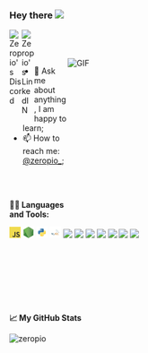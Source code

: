 ### Hey there <img src="https://media.giphy.com/media/hvRJCLFzcasrR4ia7z/giphy.gif" width="25px">
<a href="https://discord.com/users/398195882216128532/">
  <img align="left" alt="Zeropio's Discord" width="22px" src="https://raw.githubusercontent.com/peterthehan/peterthehan/master/assets/discord.svg" />
</a>
<a href="https://www.linkedin.com/in/emilio-sánchez-garcía-8551901ba/">
  <img align="left" alt="Zeropio's LinkedIN" width="22px" src="https://raw.githubusercontent.com/peterthehan/peterthehan/master/assets/linkedin.svg" />
</a>

<br />
<br />
<br />

  <img align="right" alt="GIF" src="https://cdn.dribbble.com/users/1059583/screenshots/4171367/coding-freak.gif" width="400" height="256" />
  
- 💬 Ask me about anything, I am happy to learn;
- 📫 How to reach me: [@zeropio_](https://twitter.com/zeropio_);

<br />
<br />

**👨‍💻 Languages and Tools:**  

<code><img height="20" src="https://raw.githubusercontent.com/github/explore/80688e429a7d4ef2fca1e82350fe8e3517d3494d/topics/javascript/javascript.png"></code>
<code><img height="20" src="https://raw.githubusercontent.com/github/explore/80688e429a7d4ef2fca1e82350fe8e3517d3494d/topics/nodejs/nodejs.png"></code>
<code><img height="20" src="https://raw.githubusercontent.com/github/explore/80688e429a7d4ef2fca1e82350fe8e3517d3494d/topics/python/python.png"></code>
<code><img height="20" src="https://raw.githubusercontent.com/github/explore/80688e429a7d4ef2fca1e82350fe8e3517d3494d/topics/mysql/mysql.png"></code>
<code><img height="20" src="https://user-images.githubusercontent.com/78456264/120789321-c5f26a80-c531-11eb-85ca-be4dc539a41a.png"></code>
<code><img height="20" src="https://user-images.githubusercontent.com/78456264/120790658-862c8280-c533-11eb-9f92-90b2312c15b3.png"></code>
<code><img height="20" src="https://user-images.githubusercontent.com/78456264/120791377-706b8d00-c534-11eb-9e1e-bd6b3a37acff.png"></code>
<code><img height="20" src="https://user-images.githubusercontent.com/78456264/120791456-8711e400-c534-11eb-87ea-46e21bd6fb47.png"></code>
<code><img height="20" src="https://user-images.githubusercontent.com/78456264/120791551-a4df4900-c534-11eb-9bae-45ba098f41d9.png"></code>
<code><img height="20" src="https://user-images.githubusercontent.com/78456264/120791647-c0e2ea80-c534-11eb-866b-055e86311fad.png"></code>
<code><img height="20" src="https://user-images.githubusercontent.com/78456264/120791725-d9530500-c534-11eb-9d5c-454a7ab84580.png"></code>

<br />
<br />
<br />
<br />
<br />
<br />


**📈 My GitHub Stats**
<p> <img src="https://github-readme-stats.vercel.app/api?username=zeropio" alt="zeropio" />
